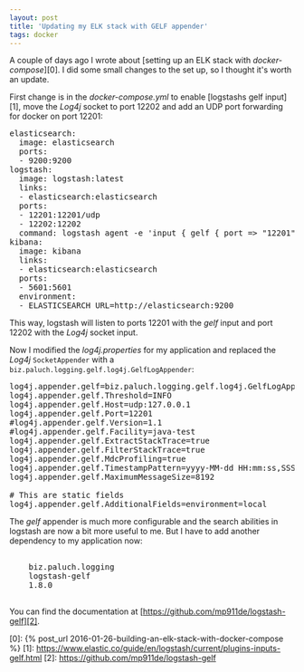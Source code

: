 ```yaml
---
layout: post
title: 'Updating my ELK stack with GELF appender'
tags: docker
---
```


A couple of days ago I wrote about [setting up an ELK stack with *docker-compose*][0]. I did some small changes to the set up, so I thought it's worth an update.

First change is in the *docker-compose.yml* to enable [logstashs gelf input][1], move the *Log4j* socket to port 12202 and add an UDP port forwarding for docker on port 12201:

<pre>
elasticsearch:
  image: elasticsearch
  ports:
  - 9200:9200
logstash:
  image: logstash:latest
  links:
  - elasticsearch:elasticsearch
  ports:
  - 12201:12201/udp
  - 12202:12202
  command: logstash agent -e 'input { gelf { port => "12201" } log4j { mode => "server" port => "12202"} } output { elasticsearch { hosts => ["elasticsearch"] } }'
kibana:
  image: kibana
  links:
  - elasticsearch:elasticsearch
  ports:
  - 5601:5601
  environment:
  - ELASTICSEARCH_URL=http://elasticsearch:9200
</pre>

This way, logstash will listen to ports 12201 with the *gelf* input and port 12202 with the *Log4j* socket input.

Now I modified the *log4j.properties* for my application and replaced the *Log4j* `SocketAppender` with a `biz.paluch.logging.gelf.log4j.GelfLogAppender`:

<pre>
log4j.appender.gelf=biz.paluch.logging.gelf.log4j.GelfLogAppender
log4j.appender.gelf.Threshold=INFO
log4j.appender.gelf.Host=udp:127.0.0.1
log4j.appender.gelf.Port=12201
#log4j.appender.gelf.Version=1.1
#log4j.appender.gelf.Facility=java-test
log4j.appender.gelf.ExtractStackTrace=true
log4j.appender.gelf.FilterStackTrace=true
log4j.appender.gelf.MdcProfiling=true
log4j.appender.gelf.TimestampPattern=yyyy-MM-dd HH:mm:ss,SSSS
log4j.appender.gelf.MaximumMessageSize=8192

# This are static fields
log4j.appender.gelf.AdditionalFields=environment=local
</pre>

The *gelf* appender is much more configurable and the search abilities in logstash are now a bit more useful to me. But I have to add another dependency to my application now:

<pre>
<dependency>
    <groupId>biz.paluch.logging</groupId>
    <artifactId>logstash-gelf</artifactId>
    <version>1.8.0</version>
</dependency>
</pre>

You can find the documentation at [https://github.com/mp911de/logstash-gelf][2].

[0]: {% post_url 2016-01-26-building-an-elk-stack-with-docker-compose %}
[1]: https://www.elastic.co/guide/en/logstash/current/plugins-inputs-gelf.html
[2]: https://github.com/mp911de/logstash-gelf
